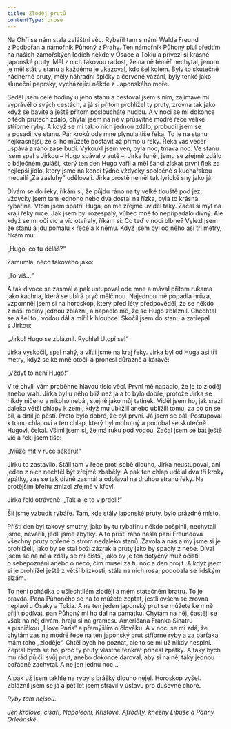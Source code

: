 ```yaml
---
title: Zloděj prutů
contentType: prose
---
```


<section>

Na Ohři se nám stala zvláštní věc. Rybařil tam s námi Walda Freund z Podbořan a námořník Půhoný z Prahy. Ten námořník Půhoný plul předtím na našich zámořských lodích někde v Ósace a Tokiu a přivezl si krásné japonské pruty. Měl z nich takovou radost, že na ně téměř nechytal, jenom je měl stát u stanu a každému je ukazoval, kdo šel kolem. Byly to skutečně nádherné pruty, měly náhradní špičky a červené vázání, byly tenké jako sluneční paprsky, vycházející někde z Japonského moře.

Seděl jsem celé hodiny u jeho stanu a cestoval jsem s ním, zajímavě mi vyprávěl o svých cestách, a já si přitom prohlížel ty pruty, zrovna tak jako když se bavíte a ještě přitom posloucháte hudbu. A v noci se mi dokonce o těch prutech zdálo, chytal jsem na ně v průsvitné modré řece veliké stříbrné ryby. A když se mi tak o nich jednou zdálo, probudil jsem se a posadil ve stanu. Pár kroků ode mne plynula tiše řeka. To je na stanu nejkrásnější, že si ho můžete postavit až přímo u řeky. Řeka vás večer uspává a ráno zase budí. Vykoukl jsem ven, byla noc, tmavá noc. Ve stanu jsem spal s Jirkou – Hugo spával v autě –, Jirka funěl, jemu se zřejmě zdálo o báječném guláši, který ten den Hugo vařil a měl šanci získat první flek za nejlepší jídlo, který jsme na konci týdne vždycky společně s kuchařskou medailí „Za zásluhy“ udělovali. Jirka prostě neměl tak lyrické sny jako já.

Dívám se do řeky, říkám si, že půjdu ráno na ty velké tlouště pod jez, vždycky jsem tam jednoho nebo dva dostal na řízka, byla to krásná rybařina. Vtom jsem spatřil Huga, on mě zřejmě uviděl taky. Začal si mýt na kraji řeky ruce. Jak jsem byl rozespalý, vůbec mně to nepřipadalo divný. Ale když se mi oči víc a víc otvíraly, říkám si: Co teď v noci blbne? Vylezl jsem ze stanu a jdu pomalu k řece a k němu. Když jsem byl od něho asi tři metry, říkám mu:

„Hugo, co tu děláš?“

Zamumlal něco takového jako:

„To víš…“

A tak divoce se zasmál a pak ustupoval ode mne a mával přitom rukama jako kachna, která se ubírá pryč mělčinou. Najednou mě popadla hrůza, vzpomněl jsem si na horoskop, který před léty předpověděl, že se někdo z naší rodiny jednou zblázní, a napadlo mě, že se Hugo zbláznil. Chechtal se a šel tou vodou dál a mířil k hloubce. Skočil jsem do stanu a zatřepal s Jirkou:

„Jirko! Hugo se zbláznil. Rychle! Utopí se!“

Jirka vyskočil, spal nahý, a vlítli jsme na kraj řeky. Jirka byl od Huga asi tři metry, když se ke mně otočil a pronesl důrazně a káravě:

„Vždyť to není Hugo!“

V té chvíli vám proběhne hlavou tisíc věcí. První mě napadlo, že je to zloděj anebo vrah. Jirka byl u něho blíž než já a to bylo dobře, protože Jirka se nikdy ničeho a nikoho nebál, stejně jako můj tatínek. Viděl jsem ho, jak srazil daleko větší chlapy k zemi, když mu ublížili anebo ublížili tomu, za co on se bil, a drtil je pěstí. Proto bylo dobré, že byl první. Já jsem se bál. Postupoval k tomu chlapovi a ten chlap, který byl mohutný a podobal se skutečně Hugovi, čekal. Všiml jsem si, že má ruku pod vodou. Začal jsem se bát ještě víc a řekl jsem tiše:

„Může mít v ruce sekeru!“

Jirku to zastavilo. Stáli tam v řece proti sobě dlouho, Jirka neustupoval, ani jeden z nich nechtěl být zřejmě zbabělý. A pak ten chlap udělal dva tři kroky zpátky, zas se tak divně zasmál a odplaval na druhou stranu řeky. Na protějším břehu zmizel zřejmě v křoví.

Jirka řekl otráveně: „Tak a je to v prdeli!“

Šli jsme vzbudit rybáře. Tam, kde stály japonské pruty, bylo prázdné místo.

Příští den byl takový smutný, jako by tu rybařinu někdo pošpinil, nechytali jsme, nevařili, jedli jsme zbytky. A to příští ráno našla paní Freundová všechny pruty opřené o strom nedaleko stanů. Zavolala nás a my jsme si je prohlíželi, jako by se stal boží zázrak a pruty jako by spadly z nebe. Díval jsem se na ně a zdály se mi čistší, jako by je ten dotyčný muž očistil o sebepoznání anebo o něco, čím musel za tu noc a den projít. A když jsem si je prohlížel ještě z větší blízkosti, stála na nich rosa; podobala se lidským slzám.

To není pohádka o ušlechtilém zloději a mém statečném bratru. To je pravda. Pana Půhoného se na to můžete zeptat, jestli ovšem se zrovna neplaví u Ósaky a Tokia. A na ten jeden japonský prut se můžete ke mně přijít podívat, pan Půhoný mi ho dal na památku. Chytám na něj, častěji se však na něj dívám, hraju si na gramesu Američana Franka Sinatru s písničkou „I love Paris“ a přemýšlím o člověku. A v noci se mi zdá, že chytám zas na modré řece na ten japonský prut stříbrné ryby a za parťáka mám toho „zloděje“. Chtěl bych ho poznat, ale to se mi už nikdy nesplní. Zeptal bych se ho, proč ty pruty vlastně tenkrát přinesl zpátky. A taky bych mu rád půjčil svůj prut, anebo dokonce daroval, aby si na něj taky jednou pořádně zachytal. A ne jen jednu noc…

</section>

<section>

A pak už jsem takhle na ryby s brášky dlouho nejel. Horoskop vyšel. Zbláznil jsem se já a pět let jsem strávil v ústavu pro duševně choré.

_Ryby tam nejsou._

_Jen králové, císaři, Napoleoni, Kristové, Afrodity, kněžny Libuše a Panny Orleánské._

</section>
